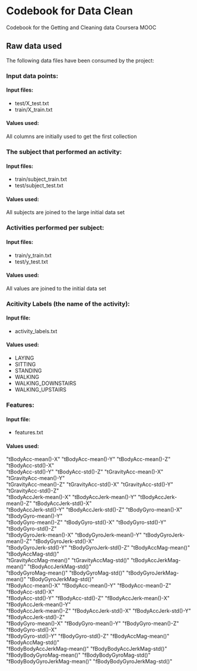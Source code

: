 # Codebook for Data Clean
Codebook for the Getting and Cleaning data Coursera MOOC

## Raw data used

The following data files have been consumed by the project:
### Input data points: 
#### Input files:
- test/X_test.txt
- train/X_train.txt

#### Values used:
All columns are initially used to get the first collection

### The subject that performed an activity:
#### Input files:
- train/subject_train.txt
- test/subject_test.txt

#### Values used:
All subjects are joined to the large initial data set

### Activities performed per subject:
#### Input files:
- train/y_train.txt
- test/y_test.txt

#### Values used:
All values are joined to the initial data set

### Acitivity Labels (the name of the activity):
#### Input file:
- activity_labels.txt

#### Values used:
- LAYING
- SITTING
- STANDING
- WALKING
- WALKING_DOWNSTAIRS
- WALKING_UPSTAIRS

### Features:
#### Input file:
- features.txt
 
#### Values used:
"tBodyAcc-mean()-X"           "tBodyAcc-mean()-Y"           "tBodyAcc-mean()-Z"           "tBodyAcc-std()-X"           
"tBodyAcc-std()-Y"            "tBodyAcc-std()-Z"            "tGravityAcc-mean()-X"        "tGravityAcc-mean()-Y"     
"tGravityAcc-mean()-Z"        "tGravityAcc-std()-X"         "tGravityAcc-std()-Y"         "tGravityAcc-std()-Z"      
"tBodyAccJerk-mean()-X"       "tBodyAccJerk-mean()-Y"       "tBodyAccJerk-mean()-Z"       "tBodyAccJerk-std()-X"     
"tBodyAccJerk-std()-Y"        "tBodyAccJerk-std()-Z"        "tBodyGyro-mean()-X"          "tBodyGyro-mean()-Y"       
"tBodyGyro-mean()-Z"          "tBodyGyro-std()-X"           "tBodyGyro-std()-Y"           "tBodyGyro-std()-Z"        
"tBodyGyroJerk-mean()-X"      "tBodyGyroJerk-mean()-Y"      "tBodyGyroJerk-mean()-Z"      "tBodyGyroJerk-std()-X"    
"tBodyGyroJerk-std()-Y"       "tBodyGyroJerk-std()-Z"       "tBodyAccMag-mean()"          "tBodyAccMag-std()"        
"tGravityAccMag-mean()"       "tGravityAccMag-std()"        "tBodyAccJerkMag-mean()"      "tBodyAccJerkMag-std()"    
"tBodyGyroMag-mean()"         "tBodyGyroMag-std()"          "tBodyGyroJerkMag-mean()"     "tBodyGyroJerkMag-std()"    
"fBodyAcc-mean()-X"           "fBodyAcc-mean()-Y"           "fBodyAcc-mean()-Z"           "fBodyAcc-std()-X"          
"fBodyAcc-std()-Y"            "fBodyAcc-std()-Z"            "fBodyAccJerk-mean()-X"       "fBodyAccJerk-mean()-Y"    
"fBodyAccJerk-mean()-Z"       "fBodyAccJerk-std()-X"        "fBodyAccJerk-std()-Y"        "fBodyAccJerk-std()-Z"     
"fBodyGyro-mean()-X"          "fBodyGyro-mean()-Y"          "fBodyGyro-mean()-Z"          "fBodyGyro-std()-X"        
"fBodyGyro-std()-Y"           "fBodyGyro-std()-Z"           "fBodyAccMag-mean()"          "fBodyAccMag-std()"        
"fBodyBodyAccJerkMag-mean()"  "fBodyBodyAccJerkMag-std()"   "fBodyBodyGyroMag-mean()"     "fBodyBodyGyroMag-std()"    
"fBodyBodyGyroJerkMag-mean()" "fBodyBodyGyroJerkMag-std()"
